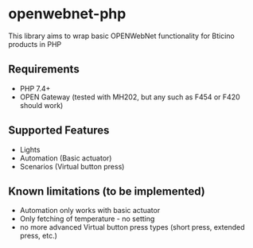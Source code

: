 # openwebnet-php
This library aims to wrap basic OPENWebNet functionality for Bticino products in PHP

## Requirements
- PHP 7.4+
- OPEN Gateway (tested with MH202, but any such as F454 or F420 should work)

## Supported Features
- Lights
- Automation (Basic actuator)
- Scenarios (Virtual button press)

## Known limitations (to be implemented)
- Automation only works with basic actuator
- Only fetching of temperature - no setting
- no more advanced Virtual button press types (short press, extended press, etc.)